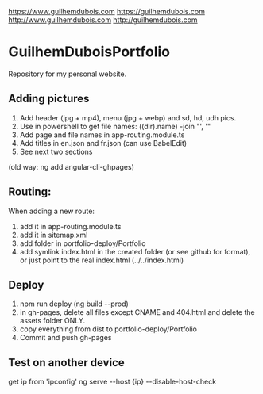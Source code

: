 https://www.guilhemdubois.com
https://guilhemdubois.com
http://www.guilhemdubois.com
http://guilhemdubois.com

# GuilhemDuboisPortfolio
Repository for my personal website.

## Adding pictures
1. Add header (jpg + mp4), menu (jpg + webp) and sd, hd, udh pics.
1. Use in powershell to get file names: ((dir).name) -join "', '"
1. Add page and file names in app-routing.module.ts
1. Add titles in en.json and fr.json (can use BabelEdit)
1. See next two sections

(old way: ng add angular-cli-ghpages)
## Routing:
When adding a new route:
1. add it in app-routing.module.ts
1. add it in sitemap.xml
2. add folder in portfolio-deploy/Portfolio
1. add symlink index.html in the created folder (or see github for format), or just point to the real index.html (../../index.html)

## Deploy
1. npm run deploy (ng build --prod)
1. in gh-pages, delete all files except CNAME and 404.html and delete the assets folder ONLY.
1. copy everything from dist to portfolio-deploy/Portfolio
1. Commit and push gh-pages

## Test on another device
get ip from 'ipconfig'
ng serve --host {ip} --disable-host-check